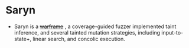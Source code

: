 # Saryn

- Saryn is a [~~warframe~~](https://warframe.fandom.com/zh-tw/wiki/Saryn) , a coverage-guided fuzzer implemented taint inference, and several tainted mutation strategies, including input-to-state+, linear search, and concolic execution.
